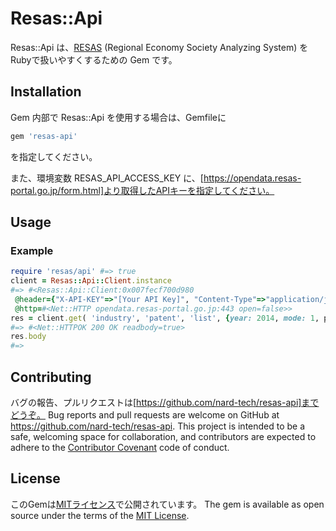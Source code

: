# Resas::Api

Resas::Api は、[RESAS](https://resas.go.jp/) (Regional Economy Society Analyzing System) をRubyで扱いやすくするための Gem です。

## Installation

Gem 内部で Resas::Api を使用する場合は、Gemfileに

```ruby
gem 'resas-api'
```

を指定してください。

また、環境変数 RESAS_API_ACCESS_KEY に、[https://opendata.resas-portal.go.jp/form.html]より取得したAPIキーを指定してください。

## Usage

### Example

```ruby
require 'resas/api' #=> true
client = Resas::Api::Client.instance
#=> #<Resas::Api::Client:0x007fecf700d980
 @header={"X-API-KEY"=>"[Your API Key]", "Content-Type"=>"application/json"},
 @http=#<Net::HTTP opendata.resas-portal.go.jp:443 open=false>>
res = client.get( 'industry', 'patent', 'list', {year: 2014, mode: 1, pref_code:13,city_code: '-', patent_holder_id: 'C34987964', sort1:3, sort2: 1, offset: 0} )
#=> #<Net::HTTPOK 200 OK readbody=true>
res.body
#=>
```

## Contributing

バグの報告、プルリクエストは[https://github.com/nard-tech/resas-api]までどうぞ。
Bug reports and pull requests are welcome on GitHub at https://github.com/nard-tech/resas-api.
This project is intended to be a safe, welcoming space for collaboration, and contributors are expected to adhere to the [Contributor Covenant](http://contributor-covenant.org) code of conduct.


## License

このGemは[MITライセンス](http://opensource.org/licenses/MIT)で公開されています。
The gem is available as open source under the terms of the [MIT License](http://opensource.org/licenses/MIT).
